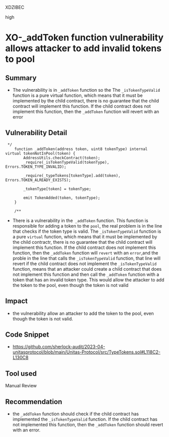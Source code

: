 XDZIBEC

high

# XO-_addToken function vulnerability allows attacker to add invalid tokens to pool

## Summary
- The vulnerability is in `_addToken` function so the The `_isTokenTypeValid` function is a pure virtual function, which means that it must be implemented by the child contract, there is no guarantee that the child contract will implement this function. If the child contract does not implement this function, then the `_addToken` function will revert with an error
## Vulnerability Detail
```solidity
 */
    function _addToken(address token, uint8 tokenType) internal virtual tokenNotInPool(token) {
        AddressUtils.checkContract(token);
        _require(_isTokenTypeValid(tokenType), Errors.TOKEN_TYPE_INVALID);

        _require(_typeTokens[tokenType].add(token), Errors.TOKEN_ALREADY_EXISTS);

        _tokenType[token] = tokenType;

        emit TokenAdded(token, tokenType);
    }

    /**
```
- There is a vulnerability in the` _addToken` function. This function is responsible for adding a token to the `pool`, the real problem is in the line  that checks if the token type is valid. The `_isTokenTypeValid` function is a pure `virtual` function, which means that it must be implemented by the child contractr, there is no guarantee that the child contract will implement this function. If the child contract does not implement this function, then the `_addToken` function will `revert` with an `error`,and the proble in the line that calls the `_isTokenTypeValid` function, that line will revert if the child contract does not implement the `_isTokenTypeValid` function, means that an attacker could create a child contract that does not implement this function and then call the  `_addToken` function with a token that has an invalid token type. This would allow the attacker to add the token to the pool, even though the token is not valid
## Impact
- the vulnerability allow an attacker to add the token to the pool, even though the token is not valid.
## Code Snippet
- https://github.com/sherlock-audit/2023-04-unitasprotocol/blob/main/Unitas-Protocol/src/TypeTokens.sol#L118C2-L130C8
## Tool used

Manual Review

## Recommendation
- the `_addToken` function should check if the child contract has implemented the `_isTokenTypeValid` function. If the child contract has not implemented this function, then the `_addToken` function should revert with an error.